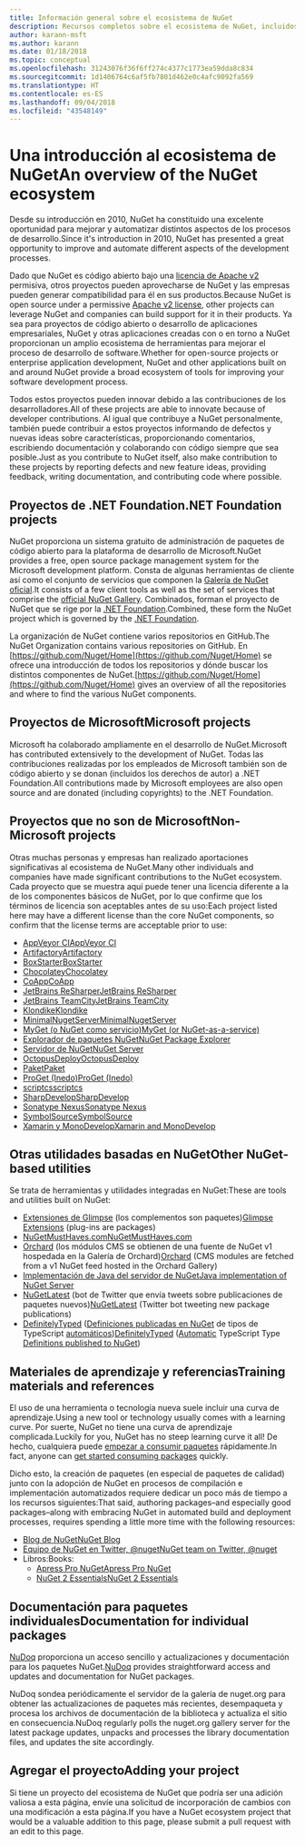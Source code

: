 ```yaml
---
title: Información general sobre el ecosistema de NuGet
description: Recursos completos sobre el ecosistema de NuGet, incluidos los orígenes de NuGet, proyectos de NuGet que no son de Microsoft, utilidades y materiales de aprendizaje.
author: karann-msft
ms.author: karann
ms.date: 01/18/2018
ms.topic: conceptual
ms.openlocfilehash: 31243076f36f6ff274c4377c1773ea59dda8c834
ms.sourcegitcommit: 1d1406764c6af5fb7801d462e0c4afc9092fa569
ms.translationtype: HT
ms.contentlocale: es-ES
ms.lasthandoff: 09/04/2018
ms.locfileid: "43548149"
---
```

# <a name="an-overview-of-the-nuget-ecosystem"></a><span data-ttu-id="f972a-103">Una introducción al ecosistema de NuGet</span><span class="sxs-lookup"><span data-stu-id="f972a-103">An overview of the NuGet ecosystem</span></span>

<span data-ttu-id="f972a-104">Desde su introducción en 2010, NuGet ha constituido una excelente oportunidad para mejorar y automatizar distintos aspectos de los procesos de desarrollo.</span><span class="sxs-lookup"><span data-stu-id="f972a-104">Since it's introduction in 2010, NuGet has presented a great opportunity to improve and automate different aspects of the development processes.</span></span>

<span data-ttu-id="f972a-105">Dado que NuGet es código abierto bajo una [licencia de Apache v2](http://choosealicense.com/licenses/apache/) permisiva, otros proyectos pueden aprovecharse de NuGet y las empresas pueden generar compatibilidad para él en sus productos.</span><span class="sxs-lookup"><span data-stu-id="f972a-105">Because NuGet is open source under a permissive [Apache v2 license](http://choosealicense.com/licenses/apache/), other projects can leverage NuGet and companies can build support for it in their products.</span></span> <span data-ttu-id="f972a-106">Ya sea para proyectos de código abierto o desarrollo de aplicaciones empresariales, NuGet y otras aplicaciones creadas con o en torno a NuGet proporcionan un amplio ecosistema de herramientas para mejorar el proceso de desarrollo de software.</span><span class="sxs-lookup"><span data-stu-id="f972a-106">Whether for open-source projects or enterprise application development, NuGet and other applications built on and around NuGet provide a broad ecosystem of tools for improving your software development process.</span></span>

<span data-ttu-id="f972a-107">Todos estos proyectos pueden innovar debido a las contribuciones de los desarrolladores.</span><span class="sxs-lookup"><span data-stu-id="f972a-107">All of these projects are able to innovate because of developer contributions.</span></span> <span data-ttu-id="f972a-108">Al igual que contribuye a NuGet personalmente, también puede contribuir a estos proyectos informando de defectos y nuevas ideas sobre características, proporcionando comentarios, escribiendo documentación y colaborando con código siempre que sea posible.</span><span class="sxs-lookup"><span data-stu-id="f972a-108">Just as you contribute to NuGet itself, also make contribution to these projects by reporting defects and new feature ideas, providing feedback, writing documentation, and contributing code where possible.</span></span>

## <a name="net-foundation-projects"></a><span data-ttu-id="f972a-109">Proyectos de .NET Foundation</span><span class="sxs-lookup"><span data-stu-id="f972a-109">.NET Foundation projects</span></span>

<span data-ttu-id="f972a-110">NuGet proporciona un sistema gratuito de administración de paquetes de código abierto para la plataforma de desarrollo de Microsoft.</span><span class="sxs-lookup"><span data-stu-id="f972a-110">NuGet provides a free, open source package management system for the Microsoft development platform.</span></span> <span data-ttu-id="f972a-111">Consta de algunas herramientas de cliente así como el conjunto de servicios que componen la [Galería de NuGet oficial](http://www.nuget.org).</span><span class="sxs-lookup"><span data-stu-id="f972a-111">It consists of a few client tools as well as the set of services that comprise the [official NuGet Gallery](http://www.nuget.org).</span></span> <span data-ttu-id="f972a-112">Combinados, forman el proyecto de NuGet que se rige por la [.NET Foundation](http://www.dotnetfoundation.org/).</span><span class="sxs-lookup"><span data-stu-id="f972a-112">Combined, these form the NuGet project which is governed by the [.NET Foundation](http://www.dotnetfoundation.org/).</span></span>

<span data-ttu-id="f972a-113">La organización de NuGet contiene varios repositorios en GitHub.</span><span class="sxs-lookup"><span data-stu-id="f972a-113">The NuGet Organization contains various repositories on GitHub.</span></span> <span data-ttu-id="f972a-114">En [https://github.com/Nuget/Home](https://github.com/Nuget/Home) se ofrece una introducción de todos los repositorios y dónde buscar los distintos componentes de NuGet.</span><span class="sxs-lookup"><span data-stu-id="f972a-114">[https://github.com/Nuget/Home](https://github.com/Nuget/Home) gives an overview of all the repositories and where to find the various NuGet components.</span></span>

## <a name="microsoft-projects"></a><span data-ttu-id="f972a-115">Proyectos de Microsoft</span><span class="sxs-lookup"><span data-stu-id="f972a-115">Microsoft projects</span></span>

<span data-ttu-id="f972a-116">Microsoft ha colaborado ampliamente en el desarrollo de NuGet.</span><span class="sxs-lookup"><span data-stu-id="f972a-116">Microsoft has contributed extensively to the development of NuGet.</span></span> <span data-ttu-id="f972a-117">Todas las contribuciones realizadas por los empleados de Microsoft también son de código abierto y se donan (incluidos los derechos de autor) a .NET Foundation.</span><span class="sxs-lookup"><span data-stu-id="f972a-117">All contributions made by Microsoft employees are also open source and are donated (including copyrights) to the .NET Foundation.</span></span>

## <a name="non-microsoft-projects"></a><span data-ttu-id="f972a-118">Proyectos que no son de Microsoft</span><span class="sxs-lookup"><span data-stu-id="f972a-118">Non-Microsoft projects</span></span>

<span data-ttu-id="f972a-119">Otras muchas personas y empresas han realizado aportaciones significativas al ecosistema de NuGet.</span><span class="sxs-lookup"><span data-stu-id="f972a-119">Many other individuals and companies have made significant contributions to the NuGet ecosystem.</span></span> <span data-ttu-id="f972a-120">Cada proyecto que se muestra aquí puede tener una licencia diferente a la de los componentes básicos de NuGet, por lo que confirme que los términos de licencia son aceptables antes de su uso:</span><span class="sxs-lookup"><span data-stu-id="f972a-120">Each project listed here may have a different license than the core NuGet components, so confirm that the license terms are acceptable prior to use:</span></span>

- [<span data-ttu-id="f972a-121">AppVeyor CI</span><span class="sxs-lookup"><span data-stu-id="f972a-121">AppVeyor CI</span></span>](https://www.appveyor.com/)
- [<span data-ttu-id="f972a-122">Artifactory</span><span class="sxs-lookup"><span data-stu-id="f972a-122">Artifactory</span></span>](https://www.jfrog.com/artifactory/)
- [<span data-ttu-id="f972a-123">BoxStarter</span><span class="sxs-lookup"><span data-stu-id="f972a-123">BoxStarter</span></span>](http://boxstarter.org/)
- [<span data-ttu-id="f972a-124">Chocolatey</span><span class="sxs-lookup"><span data-stu-id="f972a-124">Chocolatey</span></span>](https://chocolatey.org/)
- [<span data-ttu-id="f972a-125">CoApp</span><span class="sxs-lookup"><span data-stu-id="f972a-125">CoApp</span></span>](http://coapp.org/)
- [<span data-ttu-id="f972a-126">JetBrains ReSharper</span><span class="sxs-lookup"><span data-stu-id="f972a-126">JetBrains ReSharper</span></span>](https://resharper-plugins.jetbrains.com/)
- [<span data-ttu-id="f972a-127">JetBrains TeamCity</span><span class="sxs-lookup"><span data-stu-id="f972a-127">JetBrains TeamCity</span></span>](https://www.jetbrains.com/teamcity/)
- [<span data-ttu-id="f972a-128">Klondike</span><span class="sxs-lookup"><span data-stu-id="f972a-128">Klondike</span></span>](https://github.com/themotleyfool/Klondike)
- [<span data-ttu-id="f972a-129">MinimalNugetServer</span><span class="sxs-lookup"><span data-stu-id="f972a-129">MinimalNugetServer</span></span>](https://github.com/TanukiSharp/MinimalNugetServer)
- [<span data-ttu-id="f972a-130">MyGet (o NuGet como servicio)</span><span class="sxs-lookup"><span data-stu-id="f972a-130">MyGet (or NuGet-as-a-service)</span></span>](http://www.myget.org/)
- [<span data-ttu-id="f972a-131">Explorador de paquetes NuGet</span><span class="sxs-lookup"><span data-stu-id="f972a-131">NuGet Package Explorer</span></span>](https://github.com/NuGetPackageExplorer/NuGetPackageExplorer)
- [<span data-ttu-id="f972a-132">Servidor de NuGet</span><span class="sxs-lookup"><span data-stu-id="f972a-132">NuGet Server</span></span>](http://nugetserver.net/)
- [<span data-ttu-id="f972a-133">OctopusDeploy</span><span class="sxs-lookup"><span data-stu-id="f972a-133">OctopusDeploy</span></span>](https://octopus.com/)
- [<span data-ttu-id="f972a-134">Paket</span><span class="sxs-lookup"><span data-stu-id="f972a-134">Paket</span></span>](https://fsprojects.github.io/Paket/)
- [<span data-ttu-id="f972a-135">ProGet (Inedo)</span><span class="sxs-lookup"><span data-stu-id="f972a-135">ProGet (Inedo)</span></span>](http://inedo.com/proget)
- [<span data-ttu-id="f972a-136">scriptcs</span><span class="sxs-lookup"><span data-stu-id="f972a-136">scriptcs</span></span>](http://scriptcs.net/)
- [<span data-ttu-id="f972a-137">SharpDevelop</span><span class="sxs-lookup"><span data-stu-id="f972a-137">SharpDevelop</span></span>](http://community.sharpdevelop.net/blogs/mattward/archive/2011/01/23/NuGetSupportInSharpDevelop.aspx)
- [<span data-ttu-id="f972a-138">Sonatype Nexus</span><span class="sxs-lookup"><span data-stu-id="f972a-138">Sonatype Nexus</span></span>](http://www.sonatype.com/nexus-repository-sonatype)
- [<span data-ttu-id="f972a-139">SymbolSource</span><span class="sxs-lookup"><span data-stu-id="f972a-139">SymbolSource</span></span>](http://www.symbolsource.org/Public)
- [<span data-ttu-id="f972a-140">Xamarin y MonoDevelop</span><span class="sxs-lookup"><span data-stu-id="f972a-140">Xamarin and MonoDevelop</span></span>](https://github.com/mrward/monodevelop-nuget-addin)

## <a name="other-nuget-based-utilities"></a><span data-ttu-id="f972a-141">Otras utilidades basadas en NuGet</span><span class="sxs-lookup"><span data-stu-id="f972a-141">Other NuGet-based utilities</span></span>

<span data-ttu-id="f972a-142">Se trata de herramientas y utilidades integradas en NuGet:</span><span class="sxs-lookup"><span data-stu-id="f972a-142">These are tools and utilities built on NuGet:</span></span>

- <span data-ttu-id="f972a-143">[Extensiones de Glimpse](http://getglimpse.com/Packages) (los complementos son paquetes)</span><span class="sxs-lookup"><span data-stu-id="f972a-143">[Glimpse Extensions](http://getglimpse.com/Packages) (plug-ins are packages)</span></span>
- [<span data-ttu-id="f972a-144">NuGetMustHaves.com</span><span class="sxs-lookup"><span data-stu-id="f972a-144">NuGetMustHaves.com</span></span>](http://nugetmusthaves.com/)
- <span data-ttu-id="f972a-145">[Orchard](http://www.orchardproject.net/) (los módulos CMS se obtienen de una fuente de NuGet v1 hospedada en la Galería de Orchard)</span><span class="sxs-lookup"><span data-stu-id="f972a-145">[Orchard](http://www.orchardproject.net/) (CMS modules are fetched from a v1 NuGet feed hosted in the Orchard Gallery)</span></span>
- [<span data-ttu-id="f972a-146">Implementación de Java del servidor de NuGet</span><span class="sxs-lookup"><span data-stu-id="f972a-146">Java implementation of NuGet Server</span></span>](http://jonnyzzz.com/blog/2012/03/07/nuget-server-in-pure-java/)
- <span data-ttu-id="f972a-147">[NuGetLatest](https://twitter.com/NuGetLatest) (bot de Twitter que envía tweets sobre publicaciones de paquetes nuevos)</span><span class="sxs-lookup"><span data-stu-id="f972a-147">[NuGetLatest](https://twitter.com/NuGetLatest) (Twitter bot tweeting new package publications)</span></span>
- <span data-ttu-id="f972a-148">[DefinitelyTyped](http://definitelytyped.org/) ([Definiciones publicadas en NuGet](http://www.nuget.org/packages?q=DefinitelyTyped) de tipos de TypeScript [automáticos](https://github.com/DefinitelyTyped/NugetAutomation/))</span><span class="sxs-lookup"><span data-stu-id="f972a-148">[DefinitelyTyped](http://definitelytyped.org/) ([Automatic](https://github.com/DefinitelyTyped/NugetAutomation/) TypeScript Type [Definitions published to NuGet](http://www.nuget.org/packages?q=DefinitelyTyped))</span></span>

## <a name="training-materials-and-references"></a><span data-ttu-id="f972a-149">Materiales de aprendizaje y referencias</span><span class="sxs-lookup"><span data-stu-id="f972a-149">Training materials and references</span></span>

<span data-ttu-id="f972a-150">El uso de una herramienta o tecnología nueva suele incluir una curva de aprendizaje.</span><span class="sxs-lookup"><span data-stu-id="f972a-150">Using a new tool or technology usually comes with a learning curve.</span></span> <span data-ttu-id="f972a-151">Por suerte, NuGet no tiene una curva de aprendizaje complicada.</span><span class="sxs-lookup"><span data-stu-id="f972a-151">Luckily for you, NuGet has no steep learning curve it all!</span></span> <span data-ttu-id="f972a-152">De hecho, cualquiera puede [empezar a consumir paquetes](../quickstart/use-a-package.md) rápidamente.</span><span class="sxs-lookup"><span data-stu-id="f972a-152">In fact, anyone can [get started consuming packages](../quickstart/use-a-package.md) quickly.</span></span>

<span data-ttu-id="f972a-153">Dicho esto, la creación de paquetes (en especial de paquetes de calidad) junto con la adopción de NuGet en procesos de compilación e implementación automatizados requiere dedicar un poco más de tiempo a los recursos siguientes:</span><span class="sxs-lookup"><span data-stu-id="f972a-153">That said, authoring packages–and especially good packages–along with  embracing NuGet in automated build and deployment processes, requires spending a little more time with the following resources:</span></span>

- [<span data-ttu-id="f972a-154">Blog de NuGet</span><span class="sxs-lookup"><span data-stu-id="f972a-154">NuGet Blog</span></span>](http://blog.nuget.org/)
- [<span data-ttu-id="f972a-155">Equipo de NuGet en Twitter, @nuget</span><span class="sxs-lookup"><span data-stu-id="f972a-155">NuGet team on Twitter, @nuget</span></span>](http://twitter.com/nuget)
- <span data-ttu-id="f972a-156">Libros:</span><span class="sxs-lookup"><span data-stu-id="f972a-156">Books:</span></span>
  - [<span data-ttu-id="f972a-157">Apress Pro NuGet</span><span class="sxs-lookup"><span data-stu-id="f972a-157">Apress Pro NuGet</span></span>](http://bit.ly/ProNuGet)
  - [<span data-ttu-id="f972a-158">NuGet 2 Essentials</span><span class="sxs-lookup"><span data-stu-id="f972a-158">NuGet 2 Essentials</span></span>](http://www.amazon.com/NuGet-2-Essentials-Damir-Arh-ebook/dp/B00GTQD5M4)

## <a name="documentation-for-individual-packages"></a><span data-ttu-id="f972a-159">Documentación para paquetes individuales</span><span class="sxs-lookup"><span data-stu-id="f972a-159">Documentation for individual packages</span></span>

<span data-ttu-id="f972a-160">[NuDoq](http://nudoq.org) proporciona un acceso sencillo y actualizaciones y documentación para los paquetes NuGet.</span><span class="sxs-lookup"><span data-stu-id="f972a-160">[NuDoq](http://nudoq.org) provides straightforward access and updates and documentation for NuGet packages.</span></span>

<span data-ttu-id="f972a-161">NuDoq sondea periódicamente el servidor de la galería de nuget.org para obtener las actualizaciones de paquetes más recientes, desempaqueta y procesa los archivos de documentación de la biblioteca y actualiza el sitio en consecuencia.</span><span class="sxs-lookup"><span data-stu-id="f972a-161">NuDoq regularly polls the nuget.org gallery server for the latest package updates, unpacks and processes the library documentation files, and updates the site accordingly.</span></span>

## <a name="adding-your-project"></a><span data-ttu-id="f972a-162">Agregar el proyecto</span><span class="sxs-lookup"><span data-stu-id="f972a-162">Adding your project</span></span>

<span data-ttu-id="f972a-163">Si tiene un proyecto del ecosistema de NuGet que podría ser una adición valiosa a esta página, envíe una solicitud de incorporación de cambios con una modificación a esta página.</span><span class="sxs-lookup"><span data-stu-id="f972a-163">If you have a NuGet ecosystem project that would be a valuable addition to this page, please  submit a pull request with an edit to this page.</span></span>

